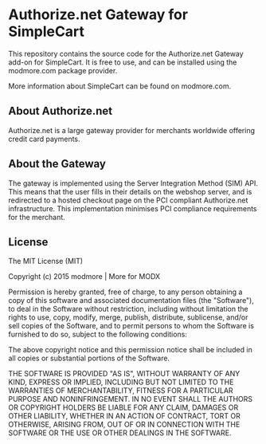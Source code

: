 # Authorize.net Gateway for SimpleCart

This repository contains the source code for the Authorize.net Gateway add-on for SimpleCart. It is free to use, and can be installed using the modmore.com package provider.

More information about SimpleCart can be found on modmore.com. 

## About Authorize.net

Authorize.net is a large gateway provider for merchants worldwide offering credit card payments. 

## About the Gateway

The gateway is implemented using the Server Integration Method (SIM) API. This means that the user fills in their details on the webshop server, and is redirected to a hosted checkout page on the PCI compliant Authorize.net infrastructure. This implementation minimises PCI compliance requirements for the merchant.

## License

The MIT License (MIT)

Copyright (c) 2015 modmore | More for MODX

Permission is hereby granted, free of charge, to any person obtaining a copy
of this software and associated documentation files (the "Software"), to deal
in the Software without restriction, including without limitation the rights
to use, copy, modify, merge, publish, distribute, sublicense, and/or sell
copies of the Software, and to permit persons to whom the Software is
furnished to do so, subject to the following conditions:

The above copyright notice and this permission notice shall be included in all
copies or substantial portions of the Software.

THE SOFTWARE IS PROVIDED "AS IS", WITHOUT WARRANTY OF ANY KIND, EXPRESS OR
IMPLIED, INCLUDING BUT NOT LIMITED TO THE WARRANTIES OF MERCHANTABILITY,
FITNESS FOR A PARTICULAR PURPOSE AND NONINFRINGEMENT. IN NO EVENT SHALL THE
AUTHORS OR COPYRIGHT HOLDERS BE LIABLE FOR ANY CLAIM, DAMAGES OR OTHER
LIABILITY, WHETHER IN AN ACTION OF CONTRACT, TORT OR OTHERWISE, ARISING FROM,
OUT OF OR IN CONNECTION WITH THE SOFTWARE OR THE USE OR OTHER DEALINGS IN THE
SOFTWARE.